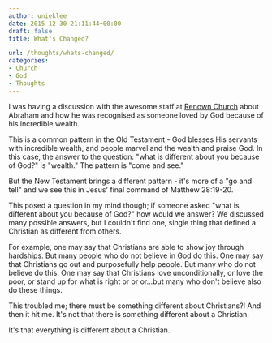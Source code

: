 ```yaml
---
author: unieklee
date: 2015-12-30 21:11:44+00:00
draft: false
title: What's Changed?

url: /thoughts/whats-changed/
categories:
- Church
- God
- Thoughts
---
```


I was having a discussion with the awesome staff at [Renown Church](http://renownchurch.com) about Abraham and how he was recognised as someone loved by God because of his incredible wealth.

This is a common pattern in the Old Testament - God blesses His servants with incredible wealth, and people marvel and the wealth and praise God. In this case, the answer to the question: "what is different about you because of God?" is "wealth." The pattern is "come and see."

But the New Testament brings a different pattern - it's more of a "go and tell" and we see this in Jesus' final command of Matthew 28:19-20.

This posed a question in my mind though; if someone asked "what is different about you because of God?" how would we answer? We discussed many possible answers, but I couldn't find one, single thing that defined a Christian as different from others.

For example, one may say that Christians are able to show joy through hardships. But many people who do not believe in God do this. One may say that Christians go out and purposefully help people. But many who do not believe do this. One may say that Christians love unconditionally, or love the poor, or stand up for what is right or or or...but many who don't believe also do these things.

This troubled me; there must be something different about Christians?! And then it hit me. It's not that there is something different about a Christian.

It's that everything is different about a Christian.
